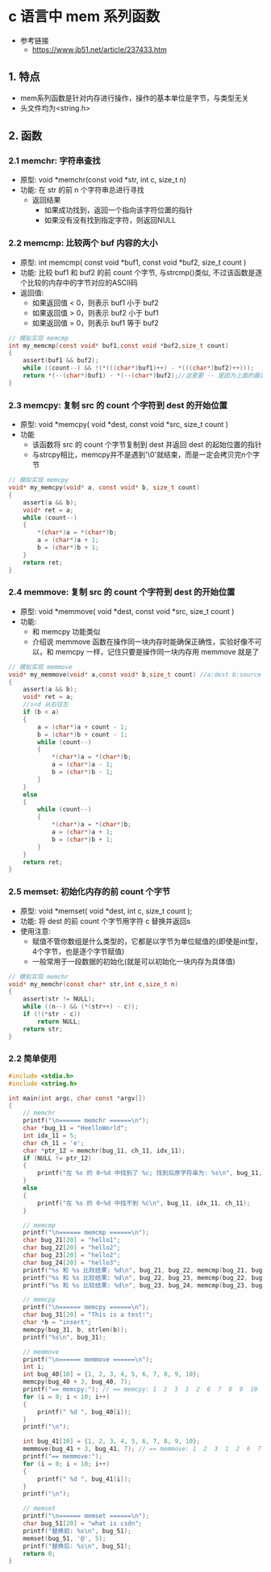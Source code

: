 # c 语言中 mem 系列函数

- 参考链接
  - https://www.jb51.net/article/237433.htm

## 1. 特点

- mem系列函数是针对内存进行操作，操作的基本单位是字节，与类型无关
- 头文件均为&lt;string.h&gt;

## 2. 函数

### 2.1 memchr: 字符串查找

- 原型: void *memchr(const void *str, int c, size_t n)
- 功能: 在 str 的前 n 个字符串总进行寻找
  - 返回结果
    - 如果成功找到，返回一个指向该字符位置的指针
    - 如果没有没有找到指定字符，则返回NULL

### 2.2 memcmp: 比较两个 buf 内容的大小

- 原型: int memcmp( const void *buf1, const void *buf2, size_t count )
- 功能: 比较 buf1 和 buf2 的前 count 个字节, 与strcmp()类似, 不过该函数是逐个比较的内存中的字节对应的ASCII码
- 返回值:
  - 如果返回值 < 0，则表示 buf1 小于 buf2
  - 如果返回值 > 0，则表示 buf2 小于 buf1
  - 如果返回值 = 0，则表示 buf1 等于 buf2

```c
// 模拟实现 memcmp
int my_memcmp(const void* buf1,const void *buf2,size_t count)
{
    assert(buf1 && buf2);
    while ((count--) && !(*(((char*)buf1)++) - *(((char*)buf2)++)));
    return *(--(char*)buf1) - *(--(char*)buf2);//这里要 -- 是因为上面的最后还++了一下
}
```

### 2.3 memcpy: 复制 src 的 count 个字符到 dest 的开始位置

- 原型: void *memcpy( void *dest, const void *src, size_t count )
- 功能
  - 该函数将 src 的 count 个字节复制到 dest 并返回 dest 的起始位置的指针
  - 与strcpy相比，memcpy并不是遇到'\0'就结束，而是一定会拷贝完n个字节

```c
// 模拟实现 memcpy
void* my_memcpy(void* a, const void* b, size_t count)
{
	assert(a && b);
	void* ret = a;
	while (count--)
	{
		*(char*)a = *(char*)b;
		a = (char*)a + 1;
		b = (char*)b + 1;
	}
	return ret;
}
```

### 2.4 memmove: 复制 src 的 count 个字符到 dest 的开始位置

- 原型: void *memmove( void *dest, const void *src, size_t count )
- 功能: 
  - 和 memcpy 功能类似
  - 介绍说 memmove 函数在操作同一块内存时能确保正确性，实验好像不可以，和 memcpy 一样，记住只要是操作同一块内存用 memmove 就是了

```c
// 模拟实现 memmove
void* my_memmove(void* a,const void* b,size_t count) //a:dest b:source
{
	assert(a && b);
	void* ret = a;
	//s<d 从右往左
	if (b < a)
	{
		a = (char*)a + count - 1;
		b = (char*)b + count - 1;
		while (count--)
		{
			*(char*)a = *(char*)b;
			a = (char*)a - 1;
			b = (char*)b - 1;
		}
	}
	else
	{
		while (count--)
		{
			*(char*)a = *(char*)b;
			a = (char*)a + 1;
			b = (char*)b + 1;
		}
	}
	return ret;
}
```


### 2.5 memset: 初始化内存的前 count 个字节

- 原型: void *memset( void *dest, int c, size_t count );
- 功能: 将 dest 的前 count 个字节用字符 c 替换并返回s
- 使用注意:
  - 赋值不管你数组是什么类型的，它都是以字节为单位赋值的(即使是int型，4个字节，也是逐个字节赋值)
  - 一般常用于一段数据的初始化(就是可以初始化一块内存为具体值)

```c
// 模拟实现 memchr
void* my_memchr(const char* str,int c,size_t n)
{
    assert(str != NULL);
    while ((n--) && (*(str++) - c));
    if (!(*str - c))
        return NULL;
    return str;
}
```



### 2.2 简单使用

```c
#include <stdio.h>
#include <string.h>

int main(int argc, char const *argv[])
{
    // memchr
    printf("\n====== memchr ======\n");
    char *bug_11 = "HeelloWorld";
    int idx_11 = 5;
    char ch_11 = 'e';
    char *ptr_12 = memchr(bug_11, ch_11, idx_11);
    if (NULL != ptr_12)
    {
        printf("在 %s 的 0~%d 中找到了 %c; 找到后原字符串为: %s\n", bug_11, idx_11, ch_11, ptr_12);
    }
    else
    {
        printf("在 %s 的 0~%d 中找不到 %c\n", bug_11, idx_11, ch_11);
    }

    // memcmp
    printf("\n====== memcmp ======\n");
    char bug_21[20] = "hello1";
    char bug_22[20] = "hello2";
    char bug_23[20] = "hello2";
    char bug_24[20] = "hello3";
    printf("%s 和 %s 比较结果: %d\n", bug_21, bug_22, memcmp(bug_21, bug_22, 10));
    printf("%s 和 %s 比较结果: %d\n", bug_22, bug_23, memcmp(bug_22, bug_23, 10));
    printf("%s 和 %s 比较结果: %d\n", bug_23, bug_24, memcmp(bug_23, bug_24, 10));

    // memcpy
    printf("\n====== memcpy ======\n");
    char bug_31[20] = "This is a test!";
    char *b = "insert";
    memcpy(bug_31, b, strlen(b));
    printf("%s\n", bug_31);

    // memmove
    printf("\n====== memmove ======\n");
    int i;
    int bug_40[10] = {1, 2, 3, 4, 5, 6, 7, 8, 9, 10};
    memcpy(bug_40 + 3, bug_40, 7);
    printf("== memcpy:"); // == memcpy: 1  2  3  1  2  6  7  8  9  10
    for (i = 0; i < 10; i++)
    {
        printf(" %d ", bug_40[i]);
    }
    printf("\n");

    int bug_41[10] = {1, 2, 3, 4, 5, 6, 7, 8, 9, 10};
    memmove(bug_41 + 3, bug_41, 7); // == memmove: 1  2  3  1  2  6  7  8  9  10
    printf("== memmove:");
    for (i = 0; i < 10; i++)
    {
        printf(" %d ", bug_41[i]);
    }
    printf("\n");

    // memset
    printf("\n====== memset ======\n");
    char bug_51[20] = "what is csdn";
    printf("替换前: %s\n", bug_51);
    memset(bug_51, '@', 5);
    printf("替换后: %s\n", bug_51);
    return 0;
}
```
